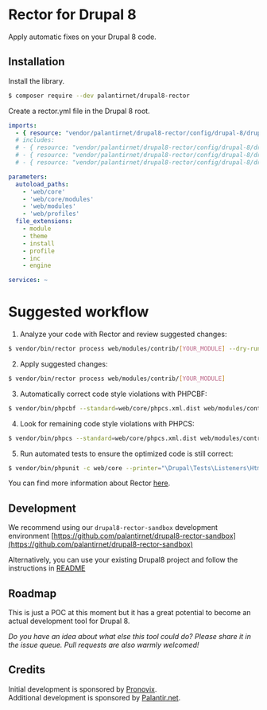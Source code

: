 # Rector for Drupal 8

Apply automatic fixes on your Drupal 8 code.

## Installation

Install the library.

```bash
$ composer require --dev palantirnet/drupal8-rector
```

Create a rector.yml file in the Drupal 8 root.

```yml
imports:
  - { resource: "vendor/palantirnet/drupal8-rector/config/drupal-8/drupal-8-all-deprecations.yml" }
  # includes:
  # - { resource: "vendor/palantirnet/drupal8-rector/config/drupal-8/drupal-8.5-deprecations.yml" }
  # - { resource: "vendor/palantirnet/drupal8-rector/config/drupal-8/drupal-8.6-deprecations.yml" }
  # - { resource: "vendor/palantirnet/drupal8-rector/config/drupal-8/drupal-8.7-deprecations.yml" }

parameters:
  autoload_paths:
    - 'web/core'
    - 'web/core/modules'
    - 'web/modules'
    - 'web/profiles'
  file_extensions:
    - module
    - theme
    - install
    - profile
    - inc
    - engine

services: ~
```

# Suggested workflow

1. Analyze your code with Rector and review suggested changes:

```sh
$ vendor/bin/rector process web/modules/contrib/[YOUR_MODULE] --dry-run
```

2. Apply suggested changes:

```sh
$ vendor/bin/rector process web/modules/contrib/[YOUR_MODULE]
```

3. Automatically correct code style violations with PHPCBF:

```sh
$ vendor/bin/phpcbf --standard=web/core/phpcs.xml.dist web/modules/contrib/[YOUR_MODULE] -s --colors
```
4. Look for remaining code style violations with PHPCS:

```sh
$ vendor/bin/phpcs --standard=web/core/phpcs.xml.dist web/modules/contrib/[YOUR_MODULE] -s --colors
```

5. Run automated tests to ensure the optimized code is still correct:

```sh
$ vendor/bin/phpunit -c web/core --printer="\Drupal\Tests\Listeners\HtmlOutputPrinter" -v --debug web/modules/contrib/[YOUR_MODULE]/tests
```

You can find more information about Rector [here](https://github.com/rectorphp/rector).

## Development

We recommend using our `drupal8-rector-sandbox` development environment [https://github.com/palantirnet/drupal8-rector-sandbox](https://github.com/palantirnet/drupal8-rector-sandbox)

Alternatively, you can use your existing Drupal8 project and follow the instructions in [README](https://github.com/palantirnet/drupal8-rector-sandbox/blob/master/README.md#developing-with-drupal-rector)

## Roadmap

This is just a POC at this moment but it has a great potential to become an actual development tool for Drupal 8.

*Do you have an idea about what else this tool could do? Please share it in the issue queue. Pull requests are also warmly welcomed!*

## Credits

Initial development is sponsored by [Pronovix](https://pronovix.com).<br/>
Additional development is sponsored by [Palantir.net](https://www.palantir.net).
